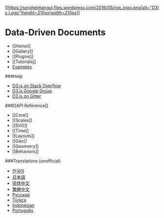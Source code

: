 [[[https://sergheimangul.files.wordpress.com/2016/05/rop_logo.png|alt="D3js Logo"|height=210px|width=210px]]](https://d3js.org)

Data-Driven Documents
===============

- [[Home]] 
- [[Gallery]] 
- [[Plugins]] 
- [[Tutorials]] 
- [Examples](http://bl.ocks.org/mbostock)

###Help
- [D3.js on Stack Overflow](http://stackoverflow.com/questions/tagged/d3.js)
- [D3.js Google Group](http://groups.google.com/group/d3-js)
- [D3.js on Gitter](https://gitter.im/mbostock/d3)

###[[API Reference]]
- [[Core]]
- [[Scales]]
- [[SVG]]
- [[Time]]
- [[Layouts]]
- [[Geo]]
- [[Geometry]]
- [[Behaviors]]

###Translations (unofficial)
- [한국어](/zziuni/d3/wiki)
- [日本語](/mbostock/d3/wiki/JP-Home)
- [简体中文](/mbostock/d3/wiki/CN-Home)
- [繁體中文](/mbostock/d3/wiki/TW-Home)
- [Русский](/mbostock/d3/wiki/API-Reference-\(русскоязычная-версия\))
- [Türkçe](/ahmetkurnaz/d3/wiki)
- [Indonesian](/widiantonugroho/d3/wiki)
- [Português](/jeanbauer/d3/wiki)